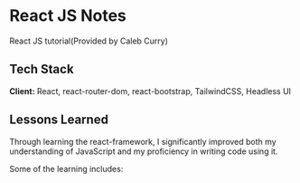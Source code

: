 
# React JS Notes

React JS tutorial(Provided by Caleb Curry)

## Tech Stack

**Client:** React, react-router-dom, react-bootstrap, TailwindCSS, Headless UI

## Lessons Learned

Through learning the react-framework, I significantly improved both my understanding of JavaScript and my proficiency in writing code using it.

Some of the learning includes:


